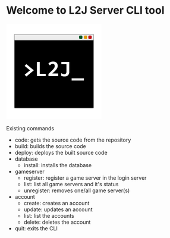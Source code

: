 # Welcome to L2J Server CLI tool

![](./src/main/resources/l2j-server-cli-logo_256x256.png)

Existing commands

- code: gets the source code from the repository
- build: builds the source code
- deploy: deploys the built source code
- database
  - install: installs the database
- gameserver
  - register: register a game server in the login server
  - list: list all game servers and it's status
  - unregister: removes one/all game server(s)
- account
  - create: creates an account
  - update: updates an account
  - list: list the accounts
  - delete: deletes the account
- quit: exits the CLI
